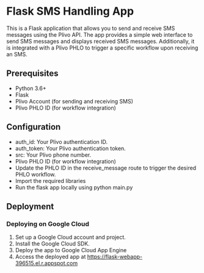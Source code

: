 <h1> Flask SMS Handling App </h1>
This is a Flask application that allows you to send and receive SMS messages using the Plivo API. The app provides a simple web interface to send SMS messages and displays received SMS messages. Additionally, it is integrated with a Plivo PHLO to trigger a specific workflow upon receiving an SMS.

## Prerequisites

* Python 3.6+
* Flask
* Plivo Account (for sending and receiving SMS)
* Plivo PHLO ID (for workflow integration)



## Configuration

* auth_id: Your Plivo authentication ID.
* auth_token: Your Plivo authentication token.
* src: Your Plivo phone number.
* Plivo PHLO ID (for workflow integration)
* Update the PHLO ID in the receive_message route to trigger the desired PHLO workflow.
* Import the required libraries
* Run the flask app locally using  python main.py


## Deployment

### Deploying on Google Cloud

1. Set up a Google Cloud account and project.
2. Install the Google Cloud SDK.
3. Deploy the app to Google Cloud App Engine
4. Access the deployed app at https://flask-webapp-396515.el.r.appspot.com


